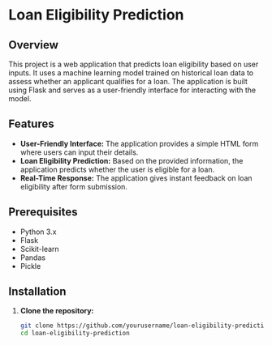 # Loan Eligibility Prediction

## Overview

This project is a web application that predicts loan eligibility based on user inputs. It uses a machine learning model trained on historical loan data to assess whether an applicant qualifies for a loan. The application is built using Flask and serves as a user-friendly interface for interacting with the model.

## Features

- **User-Friendly Interface:** The application provides a simple HTML form where users can input their details.
- **Loan Eligibility Prediction:** Based on the provided information, the application predicts whether the user is eligible for a loan.
- **Real-Time Response:** The application gives instant feedback on loan eligibility after form submission.

## Prerequisites

- Python 3.x
- Flask
- Scikit-learn
- Pandas
- Pickle

## Installation

1. **Clone the repository:**
   ```bash
   git clone https://github.com/yourusername/loan-eligibility-prediction.git
   cd loan-eligibility-prediction

